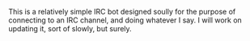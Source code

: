This is a relatively simple IRC bot designed soully for the purpose
of connecting to an IRC channel, and doing whatever I say. I will work
on updating it, sort of slowly, but surely.
